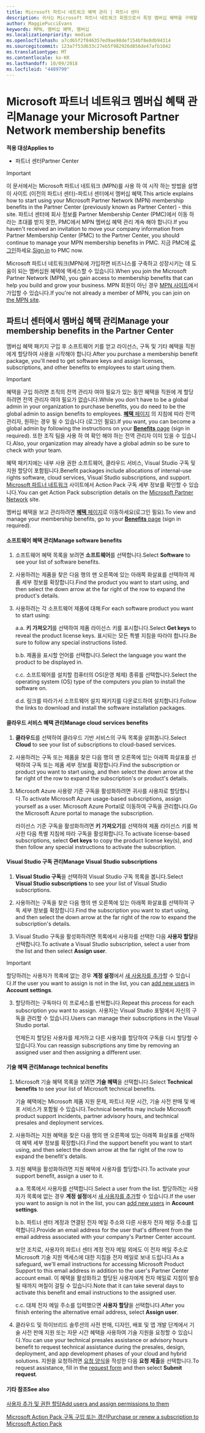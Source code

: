 ```yaml
---
title: Microsoft 파트너 네트워크 혜택 관리 | 파트너 센터
description: 귀사는 Microsoft 파트너 네트워크 회원으로서 특정 멤버십 혜택을 구매할 자격이 있습니다. 활성화 하 고 파트너 센터에서 멤버십 혜택을 관리 하는 방법을 설명 합니다.
author: MaggiePucciEvans
keywords: MPN, 멤버십 혜택, 멤버십
ms.localizationpriority: medium
ms.openlocfilehash: a7cd65f2f846357ed9ae98def154bf8e8db94314
ms.sourcegitcommit: 123a7f53d633c27eb5f982926d856de47afb1042
ms.translationtype: MT
ms.contentlocale: ko-KR
ms.lasthandoff: 10/09/2018
ms.locfileid: "4489799"
---
```

# <a name="manage-your-microsoft-partner-network-membership-benefits"></a><span data-ttu-id="21b33-105">Microsoft 파트너 네트워크 멤버십 혜택 관리</span><span class="sxs-lookup"><span data-stu-id="21b33-105">Manage your Microsoft Partner Network membership benefits</span></span>

**<span data-ttu-id="21b33-106">적용 대상</span><span class="sxs-lookup"><span data-stu-id="21b33-106">Applies to</span></span>**

-  <span data-ttu-id="21b33-107">파트너 센터</span><span class="sxs-lookup"><span data-stu-id="21b33-107">Partner Center</span></span>

>[!IMPORTANT]
><span data-ttu-id="21b33-108">이 문서에서는 Microsoft 파트너 네트워크 (MPN)를 사용 하 여 시작 하는 방법을 설명이 사이트 (이전의 파트너 센터)-파트너 센터에서 멤버십 혜택.</span><span class="sxs-lookup"><span data-stu-id="21b33-108">This article explains how to start using your Microsoft Partner Network (MPN) membership benefits in the Partner Center (previously known as Partner Center) - this site.</span></span> <span data-ttu-id="21b33-109">파트너 센터에 회사 정보를 Partner Membership Center (PMC)에서 이동 하 라는 초대를 받지 못한, PMC에서 MPN 멤버십 혜택 관리 계속 해야 합니다.</span><span class="sxs-lookup"><span data-stu-id="21b33-109">If you haven't received an invitation to move your company information from Partner Membership Center (PMC) to the Partner Center, you should continue to manage your MPN membership benefits in PMC.</span></span> <span data-ttu-id="21b33-110">지금 PMC에 [로그인](https://partner.microsoft.com/_login?authType=OpenIdConnect)하세요.</span><span class="sxs-lookup"><span data-stu-id="21b33-110">[Sign in](https://partner.microsoft.com/_login?authType=OpenIdConnect) to PMC now.</span></span>   

<span data-ttu-id="21b33-111">Microsoft 파트너 네트워크(MPN)에 가입하면 비즈니스를 구축하고 성장시키는 데 도움이 되는 멤버십원 혜택에 액세스할 수 있습니다.</span><span class="sxs-lookup"><span data-stu-id="21b33-111">When you join the Microsoft Partner Network (MPN), you gain access to membership benefits that can help you build and grow your business.</span></span> <span data-ttu-id="21b33-112">MPN 회원이 아닌 경우 [MPN 사이트](https://partner.microsoft.com/membership)에서 가입할 수 있습니다.</span><span class="sxs-lookup"><span data-stu-id="21b33-112">If you're not already a member of MPN, you can join on [the MPN site](https://partner.microsoft.com/membership).</span></span>


## <a name="manage-your-membership-benefits-in-the-partner-center"></a><span data-ttu-id="21b33-113">파트너 센터에서 멤버십 혜택 관리</span><span class="sxs-lookup"><span data-stu-id="21b33-113">Manage your membership benefits in the Partner Center</span></span>

<span data-ttu-id="21b33-114">멤버십 혜택 패키지 구입 후 소프트웨어 키를 얻고 라이선스, 구독 및 기타 혜택을 직원에게 할당하여 사용을 시작해야 합니다.</span><span class="sxs-lookup"><span data-stu-id="21b33-114">After you purchase a membership benefit package, you'll need to get software keys and assign licenses, subscriptions, and other benefits to employees to start using them.</span></span> 

>[!IMPORTANT]
><span data-ttu-id="21b33-115">혜택을 구입 하려면 조직의 전역 관리자 여야 필요가 있는 동안 혜택을 직원에 게 할당 하려면 전역 관리자 여야 필요가 없습니다.</span><span class="sxs-lookup"><span data-stu-id="21b33-115">While you don't have to be a global admin in your organization to purchase benefits, you do need to be the global admin to assign benefits to employees.</span></span>  <span data-ttu-id="21b33-116">[ **혜택** 페이지](https://partnercenter.microsoft.com/pcv/partnership/benefits) 의 지침에 따라 전역 관리자, 원하는 경우 될 수 있습니다 (로그인 필요).</span><span class="sxs-lookup"><span data-stu-id="21b33-116">If you want, you can become a global admin by following the instructions on your [**Benefits** page](https://partnercenter.microsoft.com/pcv/partnership/benefits) (sign in required).</span></span> <span data-ttu-id="21b33-117">또한 조직 팀을 사용 하 여 확인 해야 하는 전역 관리자 이미 있을 수 있습니다.</span><span class="sxs-lookup"><span data-stu-id="21b33-117">Also, your organization may already have a global admin so be sure to check with your team.</span></span>

<span data-ttu-id="21b33-118">혜택 패키지에는 내부 사용 권한 소프트웨어, 클라우드 서비스, Visual Studio 구독 및 지원 할당이 포함됩니다.</span><span class="sxs-lookup"><span data-stu-id="21b33-118">Benefit packages include allocations of internal-use rights software, cloud services, Visual Studio subscriptions, and support.</span></span> <span data-ttu-id="21b33-119">[Microsoft 파트너 네트워크](https://partner.microsoft.com/membership/internal-use-software) 사이트에서 Action Pack 구독 세부 정보를 확인할 수 있습니다.</span><span class="sxs-lookup"><span data-stu-id="21b33-119">You can get Action Pack subscription details on the [Microsoft Partner Network](https://partner.microsoft.com/membership/internal-use-software) site.</span></span>  

<span data-ttu-id="21b33-120">멤버십 혜택을 보고 관리하려면 [**혜택** 페이지](https://partnercenter.microsoft.com/pcv/partnership/benefits)로 이동하세요(로그인 필요).</span><span class="sxs-lookup"><span data-stu-id="21b33-120">To view and manage your membership benefits, go to your [**Benefits** page](https://partnercenter.microsoft.com/pcv/partnership/benefits) (sign in required).</span></span>

#### <a name="manage-software-benefits"></a><span data-ttu-id="21b33-121">소프트웨어 혜택 관리</span><span class="sxs-lookup"><span data-stu-id="21b33-121">Manage software benefits</span></span>

1.  <span data-ttu-id="21b33-122">소프트웨어 혜택 목록을 보려면 **소프트웨어**를 선택합니다.</span><span class="sxs-lookup"><span data-stu-id="21b33-122">Select **Software** to see your list of software benefits.</span></span> 

2.  <span data-ttu-id="21b33-123">사용하려는 제품을 찾은 다음 행의 맨 오른쪽에 있는 아래쪽 화살표를 선택하여 제품 세부 정보를 확장합니다.</span><span class="sxs-lookup"><span data-stu-id="21b33-123">Find the product you want to start using, and then select the down arrow at the far right of the row to expand the product's details.</span></span> 

3. <span data-ttu-id="21b33-124">사용하려는 각 소프트웨어 제품에 대해:</span><span class="sxs-lookup"><span data-stu-id="21b33-124">For each software product you want to start using:</span></span>

    <span data-ttu-id="21b33-125">a.</span><span class="sxs-lookup"><span data-stu-id="21b33-125">a.</span></span> <span data-ttu-id="21b33-126">**키 가져오기**를 선택하여 제품 라이선스 키를 표시합니다.</span><span class="sxs-lookup"><span data-stu-id="21b33-126">Select **Get keys** to reveal the product license keys.</span></span> <span data-ttu-id="21b33-127">표시되는 모든 특별 지침을 따라야 합니다.</span><span class="sxs-lookup"><span data-stu-id="21b33-127">Be sure to follow any special instructions listed.</span></span>

    <span data-ttu-id="21b33-128">b.</span><span class="sxs-lookup"><span data-stu-id="21b33-128">b.</span></span> <span data-ttu-id="21b33-129">제품을 표시할 언어를 선택합니다.</span><span class="sxs-lookup"><span data-stu-id="21b33-129">Select the language you want the product to be displayed in.</span></span>

    <span data-ttu-id="21b33-130">c.</span><span class="sxs-lookup"><span data-stu-id="21b33-130">c.</span></span> <span data-ttu-id="21b33-131">소프트웨어를 설치할 컴퓨터의 OS(운영 체제) 종류를 선택합니다.</span><span class="sxs-lookup"><span data-stu-id="21b33-131">Select the operating system (OS) type of the computers you plan to install the software on.</span></span>

    <span data-ttu-id="21b33-132">d.</span><span class="sxs-lookup"><span data-stu-id="21b33-132">d.</span></span> <span data-ttu-id="21b33-133">링크를 따라가서 소프트웨어 설치 패키지를 다운로드하여 설치합니다.</span><span class="sxs-lookup"><span data-stu-id="21b33-133">Follow the links to download and install the software installation packages.</span></span>


#### <a name="manage-cloud-services-benefits"></a><span data-ttu-id="21b33-134">클라우드 서비스 혜택 관리</span><span class="sxs-lookup"><span data-stu-id="21b33-134">Manage cloud services benefits</span></span>

1. <span data-ttu-id="21b33-135">**클라우드**를 선택하여 클라우드 기반 서비스의 구독 목록을 살펴봅니다.</span><span class="sxs-lookup"><span data-stu-id="21b33-135">Select **Cloud** to see your list of subscriptions to cloud-based services.</span></span>

2. <span data-ttu-id="21b33-136">사용하려는 구독 또는 제품을 찾은 다음 행의 맨 오른쪽에 있는 아래쪽 화살표를 선택하여 구독 또는 제품 세부 정보를 확장합니다.</span><span class="sxs-lookup"><span data-stu-id="21b33-136">Find the subscription or product you want to start using, and then select the down arrow at the far right of the row to expand the subscription's or product's details.</span></span> 

3. <span data-ttu-id="21b33-137">Microsoft Azure 사용량 기준 구독을 활성화하려면 귀사를 사용자로 할당합니다.</span><span class="sxs-lookup"><span data-stu-id="21b33-137">To activate Microsoft Azure usage-based subscriptions, assign yourself as a user.</span></span> <span data-ttu-id="21b33-138">Microsoft Azure Portal로 이동하여 구독을 관리합니다.</span><span class="sxs-lookup"><span data-stu-id="21b33-138">Go the Microsoft Azure portal to manage the subscription.</span></span>

    <span data-ttu-id="21b33-139">라이선스 기준 구독을 활성화하려면 **키 가져오기**를 선택하여 제품 라이선스 키를 복사한 다음 특별 지침에 따라 구독을 활성화합니다.</span><span class="sxs-lookup"><span data-stu-id="21b33-139">To activate license-based subscriptions, select **Get keys** to copy the product license key(s), and then follow any special instructions to activate the subscription.</span></span>  


#### <a name="manage-visual-studio-subscriptions"></a><span data-ttu-id="21b33-140">Visual Studio 구독 관리</span><span class="sxs-lookup"><span data-stu-id="21b33-140">Manage Visual Studio subscriptions</span></span>

1. <span data-ttu-id="21b33-141">**Visual Studio 구독**을 선택하여 Visual Studio 구독 목록을 봅니다.</span><span class="sxs-lookup"><span data-stu-id="21b33-141">Select **Visual Studio subscriptions** to see your list of Visual Studio subscriptions.</span></span> 

2. <span data-ttu-id="21b33-142">사용하려는 구독을 찾은 다음 행의 맨 오른쪽에 있는 아래쪽 화살표를 선택하여 구독 세부 정보를 확장합니다.</span><span class="sxs-lookup"><span data-stu-id="21b33-142">Find the subscription you want to start using, and then select the down arrow at the far right of the row to expand the subscription's details.</span></span> 

3. <span data-ttu-id="21b33-143">Visual Studio 구독을 활성화하려면 목록에서 사용자를 선택한 다음 **사용자 할당**을 선택합니다.</span><span class="sxs-lookup"><span data-stu-id="21b33-143">To activate a Visual Studio subscription, select a user from the list and then select **Assign user**.</span></span> 

> [!IMPORTANT]  
> <span data-ttu-id="21b33-144">할당하려는 사용자가 목록에 없는 경우 **계정 설정**에서 [새 사용자를 추가](create-user-accounts-and-set-permissions.md)할 수 있습니다.</span><span class="sxs-lookup"><span data-stu-id="21b33-144">If the user you want to assign is not in the list, you can [add new users](create-user-accounts-and-set-permissions.md) in **Account settings**.</span></span>

3. <span data-ttu-id="21b33-145">할당하려는 구독마다 이 프로세스를 반복합니다.</span><span class="sxs-lookup"><span data-stu-id="21b33-145">Repeat this process for each subscription you want to assign.</span></span> <span data-ttu-id="21b33-146">사용자는 Visual Studio 포털에서 자신의 구독을 관리할 수 있습니다.</span><span class="sxs-lookup"><span data-stu-id="21b33-146">Users can manage their subscriptions in the Visual Studio portal.</span></span> 

    <span data-ttu-id="21b33-147">언제든지 할당된 사용자를 제거하고 다른 사용자를 할당하여 구독을 다시 할당할 수 있습니다.</span><span class="sxs-lookup"><span data-stu-id="21b33-147">You can reassign subscriptions any time by removing an assigned user and then assigning a different user.</span></span> 

#### <a name="manage-technical-benefits"></a><span data-ttu-id="21b33-148">기술 혜택 관리</span><span class="sxs-lookup"><span data-stu-id="21b33-148">Manage technical benefits</span></span>

1. <span data-ttu-id="21b33-149">Microsoft 기술 혜택 목록을 보려면 **기술 혜택**을 선택합니다.</span><span class="sxs-lookup"><span data-stu-id="21b33-149">Select **Technical benefits** to see your list of Microsoft technical benefits.</span></span>

    <span data-ttu-id="21b33-150">기술 혜택에는 Microsoft 제품 지원 문제, 파트너 자문 시간, 기술 사전 판매 및 배포 서비스가 포함될 수 있습니다.</span><span class="sxs-lookup"><span data-stu-id="21b33-150">Technical benefits may include Microsoft product support incidents, partner advisory hours, and technical presales and deployment services.</span></span>   

2. <span data-ttu-id="21b33-151">사용하려는 지원 혜택을 찾은 다음 행의 맨 오른쪽에 있는 아래쪽 화살표를 선택하여 혜택 세부 정보를 확장합니다.</span><span class="sxs-lookup"><span data-stu-id="21b33-151">Find the support benefit you want to start using, and then select the down arrow at the far right of the row to expand the benefit's details.</span></span> 

3. <span data-ttu-id="21b33-152">지원 혜택을 활성화하려면 지원 혜택에 사용자를 할당합니다.</span><span class="sxs-lookup"><span data-stu-id="21b33-152">To activate your support benefit, assign a user to it.</span></span> 
   
    <span data-ttu-id="21b33-153">a.</span><span class="sxs-lookup"><span data-stu-id="21b33-153">a.</span></span>  <span data-ttu-id="21b33-154">목록에서 사용자를 선택합니다.</span><span class="sxs-lookup"><span data-stu-id="21b33-154">Select a user from the list.</span></span> <span data-ttu-id="21b33-155">할당하려는 사용자가 목록에 없는 경우 **계정 설정**에서 [새 사용자를 추가](create-user-accounts-and-set-permissions.md)할 수 있습니다.</span><span class="sxs-lookup"><span data-stu-id="21b33-155">If the user you want to assign is not in the list, you can [add new users](create-user-accounts-and-set-permissions.md) in **Account settings**.</span></span>

    <span data-ttu-id="21b33-156">b.</span><span class="sxs-lookup"><span data-stu-id="21b33-156">b.</span></span>  <span data-ttu-id="21b33-157">파트너 센터 계정과 연결된 전자 메일 주소와 다른 사용자 전자 메일 주소를 입력합니다.</span><span class="sxs-lookup"><span data-stu-id="21b33-157">Provide an email address for the user that's different from the email address associated with your company's Partner Center account.</span></span> 
    
    <span data-ttu-id="21b33-158">보안 조치로, 사용자의 파트너 센터 계정 전자 메일 외에도 이 전자 메일 주소로 Microsoft 기술 지원 액세스에 대한 지침을 전자 메일로 보내 드립니다.</span><span class="sxs-lookup"><span data-stu-id="21b33-158">As a safeguard, we'll email instructions for accessing Microsoft Product Support to this email address in addition to the user's Partner Center account email.</span></span> <span data-ttu-id="21b33-159">이 혜택을 활성화하고 할당된 사용자에게 전자 메일로 지침이 발송될 때까지 며칠이 걸릴 수 있습니다.</span><span class="sxs-lookup"><span data-stu-id="21b33-159">Note that it can take several days to activate this benefit and email instructions to the assigned user.</span></span>    
    
    <span data-ttu-id="21b33-160">c.</span><span class="sxs-lookup"><span data-stu-id="21b33-160">c.</span></span>  <span data-ttu-id="21b33-161">대체 전자 메일 주소를 입력했으면 **사용자 할당**을 선택합니다.</span><span class="sxs-lookup"><span data-stu-id="21b33-161">After you finish entering the alternative email address, select **Assign user**.</span></span> 

4. <span data-ttu-id="21b33-162">클라우드 및 하이브리드 솔루션의 사전 판매, 디자인, 배포 및 앱 개발 단계에서 기술 사전 판매 지원 또는 자문 시간 혜택을 사용하여 기술 지원을 요청할 수 있습니다.</span><span class="sxs-lookup"><span data-stu-id="21b33-162">You can use your technical presales assistance or advisory hours benefit to request technical assistance during the presales, design, deployment, and app development phases of your cloud and hybrid solutions.</span></span> <span data-ttu-id="21b33-163">지원을 요청하려면 [요청 양식](https://partnercenter.microsoft.com/pcv/partnership/benefits/createadvisoryhoursservicerequest
)을 작성한 다음 **요청 제출**을 선택합니다.</span><span class="sxs-lookup"><span data-stu-id="21b33-163">To request assistance, fill in the [request form](https://partnercenter.microsoft.com/pcv/partnership/benefits/createadvisoryhoursservicerequest
) and then select **Submit request**.</span></span>


#### <a name="see-also"></a><span data-ttu-id="21b33-164">기타 참조</span><span class="sxs-lookup"><span data-stu-id="21b33-164">See also</span></span>

[<span data-ttu-id="21b33-165">사용자 추가 및 권한 할당</span><span class="sxs-lookup"><span data-stu-id="21b33-165">Add users and assign permissions to them</span></span>](create-user-accounts-and-set-permissions.md)

[<span data-ttu-id="21b33-166">Microsoft Action Pack 구독 구입 또는 갱신</span><span class="sxs-lookup"><span data-stu-id="21b33-166">Purchase or renew a subscription to Microsoft Action Pack</span></span>](mpn-get-action-pack.md)


